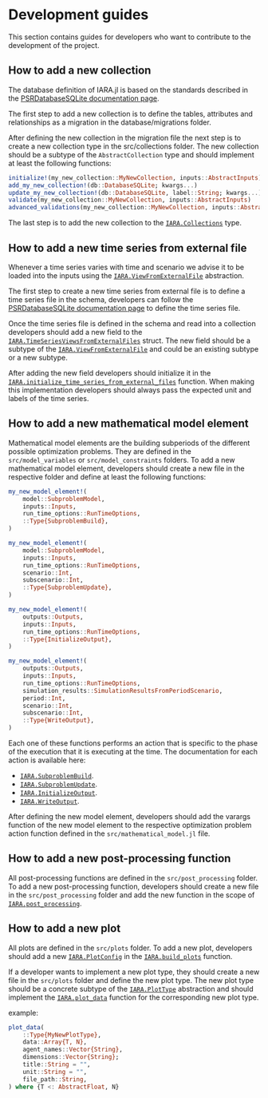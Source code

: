 # Development guides

This section contains guides for developers who want to contribute to the development of the project.

## How to add a new collection

The database definition of IARA.jl is based on the standards described in the [PSRDatabaseSQLite documentation page](https://psrenergy.github.io/PSRClassesInterface.jl/dev/psrdatabasesqlite/rules).

The first step to add a new collection is to define the tables, attributes and relationships as a migration in the database/migrations folder.

After defining the new collection in the migration file the next step is to create a new collection type in the src/collections folder. The new collection should be a subtype of the `AbstractCollection` type and should implement at least the following functions:

```julia
initialize!(my_new_collection::MyNewCollection, inputs::AbstractInputs)
add_my_new_collection!(db::DatabaseSQLite; kwargs...)
update_my_new_collection!(db::DatabaseSQLite, label::String; kwargs...)
validate(my_new_collection::MyNewCollection, inputs::AbstractInputs)
advanced_validations(my_new_collection::MyNewCollection, inputs::AbstractInputs)
```

The last step is to add the new collection to the [`IARA.Collections`](@ref) type.

## How to add a new time series from external file

Whenever a time series varies with time and scenario we advise it to be loaded into the inputs using the [`IARA.ViewFromExternalFile`](@ref) abstraction. 

The first step to create a new time series from external file is to define a time series file in the schema, developers can follow the [PSRDatabaseSQLite documentation page](https://psrenergy.github.io/PSRClassesInterface.jl/dev/psrdatabasesqlite/rules) to define the time series file.

Once the time series file is defined in the schema and read into a collection developers should add a new field to the [`IARA.TimeSeriesViewsFromExternalFiles`](@ref) struct. The new field should be a subtype of the [`IARA.ViewFromExternalFile`](@ref) and could be an existing subtype or a new subtype.

After adding the new field developers should initialize it in the [`IARA.initialize_time_series_from_external_files`](@ref) function. When making this implementation developers should always pass the expected unit and labels of the time series.

## How to add a new mathematical model element

Mathematical model elements are the building subperiods of the different possible optimization problems. They are defined in the `src/model_variables` or `src/model_constraints` folders. To add a new mathematical model element, developers should create a new file in the respective folder and define at least the following functions:

```julia
my_new_model_element!(
    model::SubproblemModel,
    inputs::Inputs,
    run_time_options::RunTimeOptions,
    ::Type{SubproblemBuild},
)

my_new_model_element!(
    model::SubproblemModel,
    inputs::Inputs,
    run_time_options::RunTimeOptions,
    scenario::Int,
    subscenario::Int,
    ::Type{SubproblemUpdate},
)

my_new_model_element!(
    outputs::Outputs,
    inputs::Inputs,
    run_time_options::RunTimeOptions,
    ::Type{InitializeOutput},
)

my_new_model_element!(
    outputs::Outputs,
    inputs::Inputs,
    run_time_options::RunTimeOptions,
    simulation_results::SimulationResultsFromPeriodScenario,
    period::Int,
    scenario::Int,
    subscenario::Int,
    ::Type{WriteOutput},
)
```

Each one of these functions performs an action that is specific to the phase of the execution that it is executing at the time. The documentation for each action is available here:
 * [`IARA.SubproblemBuild`](@ref).
 * [`IARA.SubproblemUpdate`](@ref).
 * [`IARA.InitializeOutput`](@ref).
 * [`IARA.WriteOutput`](@ref).

After defining the new model element, developers should add the varargs function of the new model element to the respective optimization problem action function defined in the `src/mathematical_model.jl` file.
 
## How to add a new post-processing function

All post-processing functions are defined in the `src/post_processing` folder. To add a new post-processing function, developers should create a new file in the `src/post_processing` folder and add the new function in the scope of [`IARA.post_processing`](@ref).

## How to add a new plot

All plots are defined in the `src/plots` folder. To add a new plot, developers should add a new [`IARA.PlotConfig`](@ref) in the [`IARA.build_plots`](@ref) function. 

If a developer wants to implement a new plot type, they should create a new file in the `src/plots` folder and define the new plot type. The new plot type should be a concrete subtype of the [`IARA.PlotType`](@ref) abstraction and should implement the [`IARA.plot_data`](@ref) function for the corresponding new plot type.

example:

```julia
plot_data(
    ::Type{MyNewPlotType},
    data::Array{T, N},
    agent_names::Vector{String},
    dimensions::Vector{String};
    title::String = "",
    unit::String = "",
    file_path::String,
) where {T <: AbstractFloat, N}
```